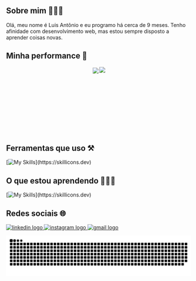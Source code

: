   ## Sobre mim 🙋🏻‍♂️

Olá, meu nome é Luis Antônio e eu programo há cerca de 9 meses. Tenho afinidade com desenvolvimento web, mas estou sempre disposto a aprender coisas novas.

## Minha performance 💪

<div style="display:flex;justify-content:center;">
  <a href="https://github.com/NetoGambogi" target="_blank">
    <img style="margin:2px;" height="180em" src="https://github-readme-stats.vercel.app/api?username=NetoGambogi&show_icons=true&theme=github_dark&include_all_commits=true&count_private=true"/>
  </a>
  <img height="180em" src="https://github-readme-stats.vercel.app/api/top-langs/?username=NetoGambogi&layout=compact&langs_count=7&theme=github_dark"/>
</div>

## Ferramentas que uso ⚒️
[![My Skills](https://skillicons.dev/icons?i=html,css,js,php,java,)](https://skillicons.dev)

## O que estou aprendendo 👨🏻‍🏫
[![My Skills](https://skillicons.dev/icons?i=laravel,postgresql,react,)](https://skillicons.dev)

## Redes sociais 🌐

<a href="https://www.linkedin.com/in/luis-antonio-gambogi" target="_blank">
  <img src="https://img.shields.io/static/v1?message=LinkedIn&logo=linkedin&label=&color=0077B5&logoColor=white&labelColor=&style=for-the-badge" height="25" alt="linkedin logo"  />
</a>

<a href="https://www.instagram.com/neto.gambogi/" target="_blank">
  <img src="https://img.shields.io/static/v1?message=Instagram&logo=instagram&label=&color=E4405F&logoColor=white&labelColor=&style=for-the-badge" height="25" alt="instagram logo"  />
</a>

<a href="mailto:netogambogi@hotmail.com" target="_blank">
  <img src="https://img.shields.io/static/v1?message=Email&logo=gmail&label=&color=ff0000&logoColor=white&labelColor=&style=for-the-badge" height="25" alt="gmail logo"  />
</a>


![github contribution grid snake animation](https://raw.githubusercontent.com/NetoGambogi/NetoGambogi/output/github-contribution-grid-snake-dark.svg?palette=github-dark)

